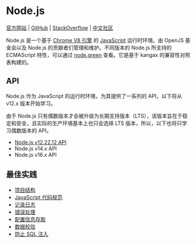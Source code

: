 # Node.js

[官方网站](https://nodejs.org) | [GitHub](https://github.com/nodejs) | [StackOverflow](https://stackoverflow.com/questions/tagged/node.js) | [中文社区](https://cnodejs.org)

Node.js 是一个基于 [Chrome V8 引擎](https://v8.dev) 的 [JavaScript](../JavaScript) 运行时环境。由 OpenJS 基金会以及 Node.js 的贡献者们管理和维护。不同版本的 Node.js 所支持的 ECMAScript 特性，可以通过 [node.green](https://node.green) 查看。它是基于 kangax 的兼容性对照表构建的。

## API

Node.js 作为 JavaScript 的运行时环境，为其提供了一系列的 API，以下将从 v12.x 版本开始学习。

由于 Node.js 只有偶数版本才会被升级为长期支持版本（LTS），该版本旨在于稳定和安全，且实际的生产环境基本上也只会选择 LTS 版本，所以，以下也将只学习偶数版本的 API。

- [Node.js v12.22.12 API](./Node.js-v12.22.12-API/)
- Node.js v14.x API
- Node.js v16.x API

## 最佳实践

- [项目结构](./最佳实践/项目结构.md)
- [JavaScript 代码规范](../代码规范/JavaScript)
- [记录日志](./最佳实践/记录日志.md)
- [错误处理](./最佳实践/错误处理实践.md)
- [配置信息存取](./最佳实践/配置信息存取实践.md)
- [数据校验](./最佳实践/数据校验实践.md)
- [防止 SQL 注入](./最佳实践/防止SQL注入实践.md)

<!-- https://nodejs.org/zh-cn/docs/guides -->
